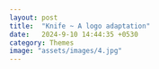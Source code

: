 ```yaml
---
layout: post
title:  "Knife ~ A logo adaptation"
date:   2024-9-10 14:44:35 +0530
category: Themes
image: "assets/images/4.jpg"
---
```

